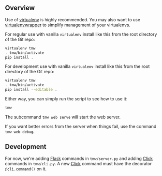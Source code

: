 ## Overview
Use of [virtualenv]() is highly recommended.  You may also want to use 
[virtualenvwrapper]() to simplify management of your virtualenvs.  

For regular use with vanilla `virtualenv` install like this from the root
directory of the Git repo:
```bash
virtualenv tmw 
. tmw/bin/activate
pip install .
```

For development use with vanilla `virtualenv` install like this from the root
directory of the Git repo:

```bash
virtualenv tmw 
. tmw/bin/activate
pip install --editable .
```

Either way, you can simply run the script to see how to use it:

```bash
tmw
```

The subcommand ``tmw web serve`` will start the web server.

If you want better errors from the server when things fail, use the command ``tmw web debug``.


## Development

For now, we're adding [Flask]() commands in ``tmw/server.py`` and adding [Click]()
commands in ``tmw/cli.py``. A new [Click]() command must have the decorator 
``@cli.command()`` on it.

[Click]: http://click.pocoo.org/4/
[Flask]: http://flask.pocoo.org/docs/0.10/
[virtualenv]: https://pypi.python.org/pypi/virtualenv
[virtualenvwrapper]: http://virtualenvwrapper.readthedocs.org

